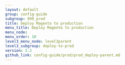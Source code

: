 ```yaml
---
layout: default
group: config-guide
subgroup: 999_prod
title: Deploy Magento to production
menu_title: Deploy Magento to production
menu_node: 
menu_order: 10
level3_menu_node: level3parent
level3_subgroup: deploy-to-prod
version: 2.2
github_link: config-guide/prod/prod_deploy-parent.md
---
```


